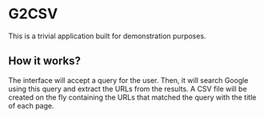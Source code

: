 # G2CSV
This is a trivial application built for demonstration purposes.
## How it works?
The interface will accept a query for the user. Then, it will search Google using this query and extract the URLs from the results. A CSV file will be created on the fly containing the URLs that matched the query with the title of each page.

